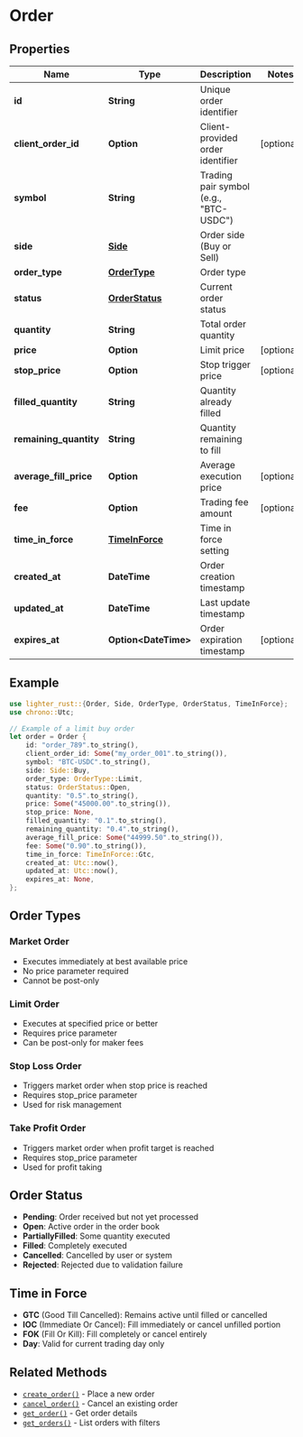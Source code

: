 # Order

## Properties

Name | Type | Description | Notes
------------ | ------------- | ------------- | -------------
**id** | **String** | Unique order identifier | 
**client_order_id** | **Option<String>** | Client-provided order identifier | [optional]
**symbol** | **String** | Trading pair symbol (e.g., "BTC-USDC") | 
**side** | [**Side**](Side.md) | Order side (Buy or Sell) | 
**order_type** | [**OrderType**](OrderType.md) | Order type | 
**status** | [**OrderStatus**](OrderStatus.md) | Current order status | 
**quantity** | **String** | Total order quantity | 
**price** | **Option<String>** | Limit price | [optional]
**stop_price** | **Option<String>** | Stop trigger price | [optional]
**filled_quantity** | **String** | Quantity already filled | 
**remaining_quantity** | **String** | Quantity remaining to fill | 
**average_fill_price** | **Option<String>** | Average execution price | [optional]
**fee** | **Option<String>** | Trading fee amount | [optional]
**time_in_force** | [**TimeInForce**](TimeInForce.md) | Time in force setting | 
**created_at** | **DateTime<Utc>** | Order creation timestamp | 
**updated_at** | **DateTime<Utc>** | Last update timestamp | 
**expires_at** | **Option<DateTime<Utc>>** | Order expiration timestamp | [optional]

## Example

```rust
use lighter_rust::{Order, Side, OrderType, OrderStatus, TimeInForce};
use chrono::Utc;

// Example of a limit buy order
let order = Order {
    id: "order_789".to_string(),
    client_order_id: Some("my_order_001".to_string()),
    symbol: "BTC-USDC".to_string(),
    side: Side::Buy,
    order_type: OrderType::Limit,
    status: OrderStatus::Open,
    quantity: "0.5".to_string(),
    price: Some("45000.00".to_string()),
    stop_price: None,
    filled_quantity: "0.1".to_string(),
    remaining_quantity: "0.4".to_string(),
    average_fill_price: Some("44999.50".to_string()),
    fee: Some("0.90".to_string()),
    time_in_force: TimeInForce::Gtc,
    created_at: Utc::now(),
    updated_at: Utc::now(),
    expires_at: None,
};
```

## Order Types

### Market Order
- Executes immediately at best available price
- No price parameter required
- Cannot be post-only

### Limit Order
- Executes at specified price or better
- Requires price parameter
- Can be post-only for maker fees

### Stop Loss Order
- Triggers market order when stop price is reached
- Requires stop_price parameter
- Used for risk management

### Take Profit Order
- Triggers market order when profit target is reached
- Requires stop_price parameter
- Used for profit taking

## Order Status

- **Pending**: Order received but not yet processed
- **Open**: Active order in the order book
- **PartiallyFilled**: Some quantity executed
- **Filled**: Completely executed
- **Cancelled**: Cancelled by user or system
- **Rejected**: Rejected due to validation failure

## Time in Force

- **GTC** (Good Till Cancelled): Remains active until filled or cancelled
- **IOC** (Immediate Or Cancel): Fill immediately or cancel unfilled portion
- **FOK** (Fill Or Kill): Fill completely or cancel entirely
- **Day**: Valid for current trading day only

## Related Methods

- [`create_order()`](OrderApi.md#create_order) - Place a new order
- [`cancel_order()`](OrderApi.md#cancel_order) - Cancel an existing order
- [`get_order()`](OrderApi.md#get_order) - Get order details
- [`get_orders()`](OrderApi.md#get_orders) - List orders with filters